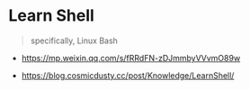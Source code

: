 # Learn Shell
> specifically, Linux Bash

- https://mp.weixin.qq.com/s/fRRdFN-zDJmmbyVVvmO89w

- https://blog.cosmicdusty.cc/post/Knowledge/LearnShell/
